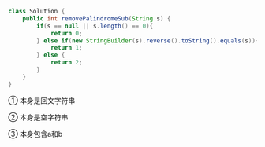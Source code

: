 ```java
class Solution {
    public int removePalindromeSub(String s) {
        if(s == null || s.length() == 0){
            return 0;
        } else if(new StringBuilder(s).reverse().toString().equals(s)){
            return 1;
        } else {
            return 2;
        }
    }
}
```

① 本身是回文字符串

② 本身是空字符串

③ 本身包含a和b

















































